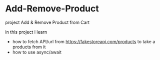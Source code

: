 # Add-Remove-Product
project Add &amp; Remove Product from Cart 

in this project i learn
- how to fetch API/url from https://fakestoreapi.com/products to take a products from it
- how to use async/await
